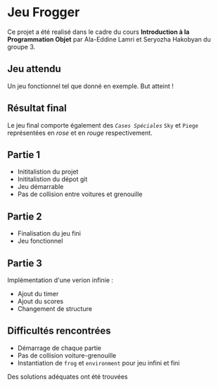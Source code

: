 # Jeu Frogger

Ce projet a été realisé dans le cadre du cours **Introduction à la Programmation Objet** par Ala-Eddine Lamri et Seryozha Hakobyan du groupe 3.

## Jeu attendu

Un jeu fonctionnel tel que donné en exemple.
But atteint !

## Résultat final

Le jeu final comporte également des  *`Cases Spéciales`* `Sky` et `Piege` représentées en *rose* et en *rouge* respectivement.

## Partie 1

* Inititalistion du projet
* Inititalistion du dépot git
* Jeu démarrable
* Pas de collision entre voitures et grenouille

## Partie 2

* Finalisation du jeu fini
* Jeu fonctionnel

## Partie 3

Implémentation d'une verion infinie :
* Ajout du timer
* Ajout du scores
* Changement de structure


## Difficultés rencontrées

* Démarrage de chaque partie
* Pas de collision voiture-grenouille
* Instantiation de `frog` et `environment` pour jeu infini et fini

Des solutions adéquates ont été trouvées
